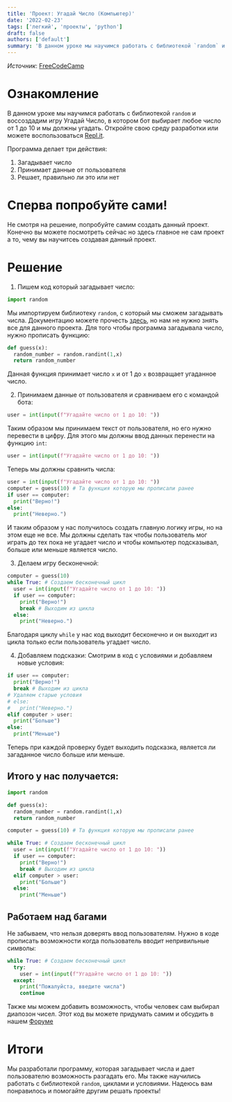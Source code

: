 ```yaml
---
title: 'Проект: Угадай Число (Компьютер)'
date: '2022-02-23'
tags: ['легкий', 'проекты', 'python']
draft: false
authors: ['default']
summary: 'В данном уроке мы научимся работать с библиотекой `random` и воссоздадим игру Угадай Число, в котором бот выбирает любое число от 1 до 10 и мы должны угадать.'
---
```


_Источник_: [FreeCodeCamp](https://www.youtube.com/watch?v=8ext9G7xspg&t=414s)

# Ознакомление

В данном уроке мы научимся работать с библиотекой `random` и воссоздадим игру Угадай Число, в котором бот выбирает любое число от 1 до 10 и мы должны угадать. Откройте свою среду разработки или можете воспользоваться [Repl.it](https://repl.it).

Программа делает три действия:

1. Загадывает число
2. Принимает данные от пользователя
3. Решает, правильно ли это или нет

# Сперва попробуйте сами!

Не смотря на решение, попробуйте самим создать данный проект. Конечно вы можете посмотреть сейчас но здесь главное не сам проект а то, чему вы научитсеь создавая данный проект.

# Решение

1. Пишем код который загадывает число:

```python
import random
```

Мы импортируем библиотеку `random`, с который мы сможем загадывать числа. Документацию можете прочесть [здесь](https://docs.python.org/3/library/random.html), но нам не нужно знять все для данного проекта. Для того чтобы программа загадывала число, нужно прописать функцию:

```python
def guess(x):
  random_number = random.randint(1,x)
  return random_number
```

Данная функция принимает число `x` и от 1 до `x` возвращает угаданное число.

2. Принимаем данные от пользователя и сравниваем его с командой бота:

```python
user = int(input(f"Угадайте число от 1 до 10: "))
```

Таким образом мы принимаем текст от пользователя, но его нужно перевести в цифру. Для этого мы должны ввод данных перенести на функцию `int`:

```python
user = int(input(f"Угадайте число от 1 до 10: "))
```

Теперь мы должны сравнить числа:

```python
user = int(input(f"Угадайте число от 1 до 10: "))
computer = guess(10) # Та функция которую мы прописали ранее
if user == computer:
  print("Верно!")
else:
  print("Неверно.")
```

И таким образом у нас получилось создать главную логику игры, но на этом еще не все. Мы должны сделать так чтобы пользователь мог играть до тех пока не угадает число и чтобы компьютер подсказывал, больше или меньше является число.

3. Делаем игру бесконечной:

```python
computer = guess(10)
while True: # Создаем бесконечный цикл
  user = int(input(f"Угадайте число от 1 до 10: "))
  if user == computer:
    print("Верно!")
    break # Выходим из цикла
  else:
    print("Неверно.")
```

Благодаря циклу `while` у нас код выходит бесконечно и он выходит из цикла только если пользователь угадает число.

4. Добавляем подсказки:
   Смотрим в код с условиями и добавляем новые условия:

```python
if user == computer:
  print("Верно!")
  break # Выходим из цикла
# Удаляем старые условия
# else:
#   print("Неверно.")
elif computer > user:
  print("Больше")
else:
  print("Меньше")
```

Теперь при каждой проверку будет выходить подсказка, является ли загаданное число больше или меньше.

## Итого у нас получается:

```python
import random

def guess(x):
  random_number = random.randint(1,x)
  return random_number

computer = guess(10) # Та функция которую мы прописали ранее

while True: # Создаем бесконечный цикл
  user = int(input(f"Угадайте число от 1 до 10: "))
  if user == computer:
    print("Верно!")
    break # Выходим из цикла
  elif computer > user:
    print("Больше")
  else:
    print("Меньше")
```

## Работаем над багами

Не забываем, что нельзя доверять ввод пользователям. Нужно в коде прописать возможности когда пользователь вводит непривильные символы:

```python
while True: # Создаем бесконечный цикл
  try:
    user = int(input(f"Угадайте число от 1 до 10: "))
  except:
    print("Пожалуйста, введите числа")
    continue
```

Также мы можем добавить возможность, чтобы человек сам выбирал диапозон чисел. Этот код вы можете придумать самим и обсудить в нашем [Форуме](https://forum.op-onai.kz)

# Итоги

Мы разработали программу, которая загадывает числа и дает пользователю возможность разгадать его. Мы также научились работать с библиотекой `random`, циклами и условиями. Надеюсь вам понравилось и помогайте другим решать проекты!
